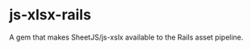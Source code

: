 js-xlsx-rails
=============

A gem that makes SheetJS/js-xslx available to the Rails asset pipeline.
